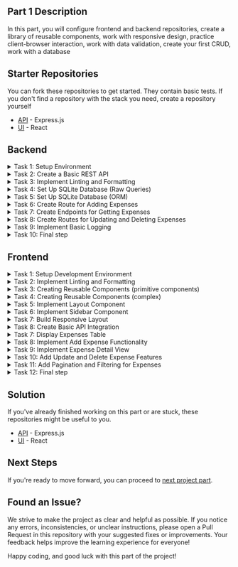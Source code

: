 ## Part 1 Description
In this part, you will configure frontend and backend repositories, create a library of reusable components, work with responsive design, practice client-browser interaction, work with data validation, create your first CRUD, work with a database

## Starter Repositories
You can fork these repositories to get started. They contain basic tests. If you don't find a repository with the stack you need, create a repository yourself
  - [API](https://github.com/petproject-dev/expense-tracker-backend-part-1) - Express.js
  - [UI](https://github.com/petproject-dev/expense-tracker-frontend-part-1) - React

## Backend

<details>
  <summary>Task 1: Setup Environment</summary>
  
  ---

  **Description:**

  Prepare the development environment for the project. Create the necessary project structure, initialize the development configuration, and ensure basic tools are set up to streamline the workflow. 
  
  **Acceptance Criteria:**
  
  - A development environment is initialized with appropriate configuration. 
  - A basic project structure is created (e.g., with a folder for source files). 
  - A script is available to start the project in development mode. 
  - Upon running the project, it outputs "Hello, World!" to verify successful setup. 
  
  **Technology-related requirements:**
  
  <details>
  <summary>NodeJS</summary>

  - Use `npm init` to initialize the project. 
  - Set up TypeScript with `tsconfig.json` and enable strict mode (`strict: true`). 
  - Install `ts-node-dev` for hot reloading. 
  - Organize the project structure with a `src/` directory and an entry point like `src/index.ts`. 
  - Add a dev script in package.json to run the project using ts-node-dev. 
  </details>


---

</details>

<details>
  <summary>Task 2: Create a Basic REST API</summary>
  
  ---

  **Description:**
  
  Set up a basic REST API with at least one route to verify the routing and response handling functionality. 

  **Acceptance Criteria:**
  
  - A basic route `GET /ping` is implemented. 
  - The route responds with a predefined message (e.g., `{"message":"pong"}`). 
  - The application uses a configurable port. 
  - A file for environment variables (`.env`) is created, and sensitive data is excluded from version control. 

  **Technology-related requirements:**
  
  <details>
  <summary>NodeJS</summary>

  - Install and use express for routing. 
  - Use `dotenv` to load environment variables and configure a port (e.g., `PORT=8080`). 
  - Add `.env` to `.gitignore` and create a `.env.example` file with placeholder values. 
  - Add `config/index.ts` file for configuring environment variables. 
  - Set up `src/app.ts` to centralize middleware and routing. 
  </details>


---

</details>

<details>
  <summary>Task 3: Implement Linting and Formatting</summary>
  
  ---

  **Description:**
  
  Set up tools to enforce consistent code quality and style across the project. 

  **Acceptance Criteria:**
  
  - Linting is set up using a linter. 
  - Formatting is handled automatically using a formatter. 
  - Pre-configured commands check and fix linting and formatting issues. 
  - Editor configuration ensures consistent behavior across different IDEs. 

  **Technology-related requirements:**
  
  <details>
  <summary>NodeJS</summary>

  - Install eslint with TypeScript support (`@typescript-eslint/parser` and `@typescript-eslint/eslint-plugin`). 
  - Use `eslint-config-prettier` to integrate ESLint with Prettier. 
  - Install prettier and create a .prettierrc file with formatting rules. 
  - Add scripts into the `package.json`: 
    - `build` – build the project 
    - `lint` – check the project using eslint rules 
    - `lint:fix` – check the project using eslint rules and fix errors 
    - `format` – formatting project using prettier rules 
    - `start` – start the project in production mode 
  - Use `husky` and `lint-staged` to enforce linting/formatting on `pre-commit`. 
  </details>


---

</details>
 
<details>
  <summary>Task 4: Set Up SQLite Database (Raw Queries)</summary>
  
  ---

  **Description:**
  
  Initialize and configure a SQLite database for storing project data. Set up a basic schema and implement raw queries to interact with the database. 

  This step is added for educational purposes so that you understand what is hidden under the hood of an ORM. The following tasks will remove most of the code. 

  **Acceptance Criteria:**
  
  - SQLite driver is installed. 
  - A database connection is established, and an initial schema is created. 
  - The schema includes a table for expenses. 
    - id (integer, primary key) 
    - name (text) 
    - amount (real) 
    - currency (text) 
    - category (text) 
    - date (datetime) 
  - Basic endpoints allow adding and retrieving expense records. 

  **Technology-related requirements:**
  
  <details>
  <summary>NodeJS</summary>

  - Use the `better-sqlite3` package for efficient SQLite interaction. 
  - Initialize the database in `src/db/db.service.ts` and ensure connection errors are handled. 
  - Implement raw queries for inserting and selecting records in the `src/app.ts` file. 
  </details>


---

</details>

<details>
  <summary>Task 5: Set Up SQLite Database (ORM)</summary>
  
  ---

  **Description:**

  Set up an ORM for database interaction to simplify schema management and querying. 

  **Acceptance Criteria:**

  - The ORM is installed and configured. 
  - A schema is defined, and migrations are used to update the database. 
  - Basic database operations use the ORM. 

  **Technology-related requirements:**

  <details>
  <summary>NodeJS</summary>

  - Use prisma for ORM and schema management. 
  - Initialize Prisma with `npx prisma init` and configure the database URL in `.env`. 
  - Define the expenses model in `prisma/schema.prisma`. 
  - Use npx prisma migrate dev to apply schema changes. 
  - Generate the Prisma client and use it in the exist endpoints. 
  </details>


---

</details>

<details>
  <summary>Task 6: Create Route for Adding Expenses</summary>
  
  ---

  **Description:**

  Set up routes for basic Create operation on the expenses table. 

  **Acceptance Criteria:**

  - Route for adding expenses are implemented: 
    - `POST /api/expenses` Creates new expense record. 
  - Data is validated to ensure correctness before saving to the database. 
  - A modular structure is established for `controllers`, `services`, `repositories`, and `entities`. 
  - Middleware for error handling and validation is implemented. 
  - The application structure matches the defined project layout. 
  - Processing 404 status code defined. 

  **Technology-related requirements:**

  <details>
  <summary>NodeJS</summary>

  - Use express to define routes and middleware. 
  - Place the business logic for expenses in `expenses.service.ts`. 
  - Implement database interaction methods in `expenses.repository.ts`. 
  - Use a DTO (Data Transfer Object) in `expenses/dto` to define the shape of - request payloads. 
  - Create an `expenses.entity.ts` file to define the database model or schema. 
  - Use middleware (`helpers/middlewares/validator.ts`) to validate incoming - requests. 
  - Implement centralized error handling in `helpers/middlewares/errorHandler.ts` 
  - Code structure is following:
```
    │   app.ts 
    │   index.ts 
    ├───config 
    │       index.ts 
    ├───db 
    │       db.service.ts 
    ├───expenses 
    │   │   expenses.controller.ts 
    │   │   expenses.repository.ts 
    │   │   expenses.service.ts 
    │   ├───dto 
    │   │       create-expense.dto.ts 
    │   └───entity 
    │           expense.entity.ts 
    └───helpers 
        │   Exception.ts 
        └───middlewares 
                errorHandler.ts 
                validator.ts 
```
  </details>


---

</details>

<details>
  <summary>Task 7: Create Endpoints for Getting Expenses</summary>
  
  ---

  **Description:**

  Set up routes for retrieving expenses from the database. Include operations for fetching all expenses (with optional pagination and filtering) and fetching a specific expense by ID. 

  **Acceptance Criteria:**

  - Routes for retrieving expenses are implemented: 
    - `GET /api/expenses` Fetches and returns all expenses with optional query parameters: 
      - Pagination: `limit` and `offset`. 
      - Filtering: `fromDate` and `toDate` based on the date field. 
    - `GET /api/expenses/:id` Fetches a specific expense by its ID. 
  - Data is validated to ensure correctness before processing requests. 
  - Responses include appropriate HTTP status codes and data. 
  - Modular structure follows the established pattern. 

  **Technology-related requirements:**

  <details>
  <summary>NodeJS</summary>

  - Prepare all the necessary data in the `expenses.controller.ts`. 
  - Implement business logic for fetching expenses in `expenses.service.ts`. 
  - Handle database queries in `expenses.repository.ts`. 
  </details>

---

</details>
 
<details>
  <summary>Task 8: Create Routes for Updating and Deleting Expenses</summary>
  
  ---

  **Description:**

  Set up routes for updating and deleting expense records in the database. Ensure that only specified fields are updated during PATCH operations. 

  **Acceptance Criteria:**

  - Routes for updating and deleting expenses are implemented: 
      - `PATCH /api/expenses/:id` Updates specific fields of an expense. 
      - `DELETE /api/expenses/:id` Deletes an expense by its ID. 
  - Data is validated to ensure correctness before processing requests. 
  - Responses include appropriate HTTP status codes and data. 

  **Technology-related requirements:**

  <details>
  <summary>NodeJS</summary>

  - Prepare all the necessary data in the `expenses.controller.ts`. 
  - Implement business logic for fetching expenses in `expenses.service.ts`. 
  - Handle database queries in `expenses.repository.ts`. 
  - Use DTOs in `expenses/dto` to validate request payloads and parameters. 
  - Use middleware (`helpers/middlewares/validator.ts`) for data validation. 
  </details>

---

</details>
 
<details>
  <summary>Task 9: Implement Basic Logging</summary>
  
  ---

  **Description:**

  Add logging functionality to track significant events (e.g., expense creation, updates, and errors). Ensure logs are accessible in both development and production environments. 

  **Acceptance Criteria:**

  - Logs are added for key actions: 
    - Successful expense creation, updates, and deletions. 
    - Errors during request handling. 
  - Logs are displayed in the console during development. 
  - Logs are written to a file in production. 

  **Technology-related requirements:**

  <details>
  <summary>NodeJS</summary>

  - Use a logging library like winston or pino. 
  - Place logging configuration in helpers/Logger.ts. 
  - Code structure is following: 
```
  │   app.ts 
  │   index.ts 
  ├───config 
  │       index.ts 
  ├───db 
  │       db.service.ts 
  ├───expenses 
  │   │   expenses.controller.ts 
  │   │   expenses.repository.ts 
  │   │   expenses.service.ts 
  │   ├───dto 
  │   │       create-expense.dto.ts 
  │   │       update-expense.dto.ts 
  │   └───entity 
  │           expense.entity.ts 
  └───helpers 
      |    dateUtils.ts 
      │   Exception.ts 
      │   Logger.ts 
      └───middlewares 
              errorHandler.ts 
              validator.ts
```
  </details>

---

</details>

<details>
  <summary>Task 10: Final step</summary>

  ---

  - Check your project for compliance with the [checklist](./CHECKLIST.md)
  - Make sure the tests pass - `npm run test`
  - Open a pull request for the `master` branch and send the solution to the code review

  
  ---

</details>

## Frontend

<details>
  <summary>Task 1: Setup Development Environment</summary>
  
  ---

  **Description:**

  Prepare the development environment for the project. Initialize the necessary configurations for a smooth development process, including TypeScript setup and project structure organization. 

  **Acceptance Criteria:**
  
  - A development environment is initialized with appropriate configuration. 
  - TypeScript is installed and properly configured (`tsconfig.json` is set up). 
  - Project structure is organized (e.g., `src/` for source files). 
  - Running a development command starts the project in dev mode. 
  - Configure TypeScript paths for cleaner imports. 

  **Technology-related requirements:**
  
  <details>
  <summary>React</summary>

  - Use vite for initialization. 
  </details>

---

</details>

<details>
  <summary>Task 2: Implement Linting and Formatting</summary>

---

  **Description:**

  Set up linting and formatting to maintain consistent code quality across the project. Configure ESLint, Prettier, and Stylelint, along with EditorConfig to ensure consistency. 

  **Acceptance Criteria:**
  
  - ESLint is installed and configured. 
  - Prettier is installed and integrated with ESLint. 
  - Stylelint is installed for CSS linting. 
  - EditorConfig is set up with rules for indentation, line endings, etc. 
  - CSS uses preprocessors (e.g., SASS) for modular styling. 
  - Scripts added: 
      - `lint` - Checks the project for linting issues. 
      - `lint:fix` - Fixes linting issues. 
      - `stylelint` - Checks the project for css linting issues. 
      - `stylelint:fix` - Fixes css linting issues. 
      - `format` - Formats code based on Prettier rules. 

  **Technology-related requirements:**
  
  <details>
  <summary>React</summary>
  
  - Use plugins such as `eslint-plugin-react` for React-specific linting. 
  - Configure `stylelint-config-standard` for CSS linting.
  </details>

---

</details>

<details>
  <summary>Task 3: Creating Reusable Components (primitive components)</summary>

---

  **Description:**

  Develop foundational reusable components that can be utilized across the application. These components will ensure design consistency and simplify further development. In this task you implement primitive components that are independent from other components

  **Acceptance Criteria:**
  
  - The following components are implemented: 
    - **Logo**: Displays the application logo. 
      - [Design Link](https://www.figma.com/design/rLNUulPqnl0jhhnXeGDxEb/Expense-tracker?node-id=2-19420&t=GKFeiEqjFghP7rf5-4)
    - **Loader**: Displays the loader component. 
      - [Design Link](https://www.figma.com/design/rLNUulPqnl0jhhnXeGDxEb/Expense-tracker?node-id=1-3471&t=AyMjf1BcxpIwHBXC-4)
    - **Button**: A standard button with support for different states(e.g., disabled, active). 
      - [Design Link](https://www.figma.com/design/rLNUulPqnl0jhhnXeGDxEb/Expense-tracker?node-id=2-19193&t=GKFeiEqjFghP7rf5-4)
    - **Input Label**: The label appears above many of our components. This should be a stylized label html tag with all the standard label features. 
      - [Design Link](https://www.figma.com/design/rLNUulPqnl0jhhnXeGDxEb/Expense-tracker?node-id=2-19389&t=GTL1yhChXxd9Efzr-4)
    - **Input**: A text input field with validation and style support. 
      - [Design Link](https://www.figma.com/design/rLNUulPqnl0jhhnXeGDxEb/Expense-tracker?node-id=2-19412&t=ra9tjWdp5aVmkqRH-4)
    - **Icon**: A component for rendering SVG icons. 
      - [Design Link](https://www.figma.com/design/rLNUulPqnl0jhhnXeGDxEb/Expense-tracker?node-id=7-5669&t=ra9tjWdp5aVmkqRH-4)
    - **Date Picker**: A component for selecting date. This component is complex and its styles does not necessarily match the design. You can use standard `<input type="date" />`
      - [Design Link](https://www.figma.com/design/rLNUulPqnl0jhhnXeGDxEb/Expense-tracker?node-id=71-5906&t=AyMjf1BcxpIwHBXC-4)
    - **Table**: A customizable `Table`, `TableHead`, `TableBody`, `TableRow`, `TableCell` components. Since we have a responsive design and it is complex with styling in the form that we offer, you can use `divs`. But if you feel that you can handle it, you can use standard table tags
      - [Design Link](https://www.figma.com/design/rLNUulPqnl0jhhnXeGDxEb/Expense-tracker?node-id=2-19441&t=ra9tjWdp5aVmkqRH-4)
    - **Menu**: Component for displaying menu items after click.
      - [Design Link](https://www.figma.com/design/rLNUulPqnl0jhhnXeGDxEb/Expense-tracker?node-id=3-13999&t=cvakLOlrrBuwZq9F-4)
  - Each component is documented with usage examples. 

  **Technology-related requirements:**
  
  <details>
  <summary>React</summary>
  
  - Logo: 
    - Example:
    ```jsx
    <Logo />
    ```
  - Loader: 
    - Example:
    ```jsx
    <Loader />
    ``` 
  - Button: 
    - Example:
    ```jsx
    <Button disabled onClick={handleClick}>Click me</Button>
    ```
  - Input Label: 
    - Example:
    ```jsx
    <InputLabel>Name</InputLabel>
    <InputLabel htmlFor="name1">Name</InputLabel>
    ``` 
  - Icon: 
    - Create an `Icon` component for rendering SVG icons, with a name prop for specifying the icon and size for scaling. 
    - Example:
    ```jsx
    <Icon iconName="plus" size={15} color="white" />
    ``` 
  - Input: 
    - Build an `Input` component that accepts props such as type, placeholder, value, and onChange. 
    - Example:
    ```jsx
    <Input
      label="Field name"
      type="text"
      placeholder="Enter name"
      defaultValue={name}
      error
      helperText="Error message"
      onChange={handleChange} />
    ``` 
  - Date Picker: 
    - Implement a `DatePicker` component for selecting the date, with support for a value prop and onChange callback. 
    - Example:
    ```jsx
    <DatePicker
      value={selectedDate}
      onChange={handleDateChange} />
    <DatePicker />
    ```
  - Table: 
    - Create a `Table`, `TableHead`, `TableBody`, `TableRow`, `TableCell` components
    - Example: 
    ```jsx
    <Table>
      <TableHead>
        <TableRow>
          <TableCell>Column<TableCell>
        </TableRow>
      </TableHead>
      <TableBody>
        <TableRow>
          <TableCell>Column<TableCell>
        </TableRow>
      </TableBody>
    </Table>
    ```
  - Menu: 
    - Implement a `Menu` and `MenuItem` components. 
    - Example:
    ```jsx
    <Menu>
      <MenuItem onClick={handleEdit}>Edit</MenuItem>
      <MenuItem onClick={handleDelete}>Delete</MenuItem>
    </Menu>
    ```
  </details>

---

</details>

<details>
  <summary>Task 4: Creating Reusable Components (complex)</summary>

---

  **Description:**

  Develop foundational reusable components that can be utilized across the application. These components will ensure design consistency and simplify further development. In this task you implement complex components that reuse existing components internally

  **Acceptance Criteria:**
  
  - The following components are implemented: 
    - **Button with Icon**: A button that includes an icon. 
      - [Design Link](https://www.figma.com/design/rLNUulPqnl0jhhnXeGDxEb/Expense-tracker?node-id=2-19187&t=GKFeiEqjFghP7rf5-4)
    - **IconRadio**: Component for rendering input radio with icon display. Reuse `Icon` component here
      - [Design Link](https://www.figma.com/design/rLNUulPqnl0jhhnXeGDxEb/Expense-tracker?node-id=4-34033&t=GTL1yhChXxd9Efzr-4)
    - **Category Group**: Based on the `IconRadio` and `Icon` components, create a CategoryGroup component. When you click on the icon it should be activated. User can only select one category
      - [Design Link](https://www.figma.com/design/rLNUulPqnl0jhhnXeGDxEb/Expense-tracker?node-id=4-34103&t=cvakLOlrrBuwZq9F-4)
    - **Input with Currency**: An extension of the standard input, displaying the selected currency. 
      - [Design Link](https://www.figma.com/design/rLNUulPqnl0jhhnXeGDxEb/Expense-tracker?node-id=2-19408&t=ra9tjWdp5aVmkqRH-4)
    - **Date Picker Range**: A component for selecting dates. To change the range date, you need to click on one of the date and a ready-made date picker component should appear
      - [Design Link](https://www.figma.com/design/rLNUulPqnl0jhhnXeGDxEb/Expense-tracker?node-id=3-2073&t=ra9tjWdp5aVmkqRH-4)
    - **ExpenseTable**: Component for displaying expenses based on an already implemented `Table` component. 
      - [Design Link](https://www.figma.com/design/rLNUulPqnl0jhhnXeGDxEb/Expense-tracker?node-id=1-3551&t=AyMjf1BcxpIwHBXC-4)
  - Each component is documented with usage examples. 

  **Technology-related requirements:**
  
  <details>
  <summary>React</summary>
  
  - Button with Icon: 
    - Use `Icon` component. 
    - Example:
    ```jsx
    <IconButton>
      <Icon icon="close" color="white" size={12} />
    </IconButton>
    ```
  - Radio button input:
    - Use `Icon` component. 
    - Example:
    ```jsx
    <IconRadio name="category">
      <Icon icon="credits" size={24} />
    </IconRadio>
    ```
  - List of icon categories:
    - Use `IconRadio` and `Icon` components
    - Example:
    ```jsx
    <CategoryGroup defaultValue="mobile" />
    <CategoryGroup />
    ```
  - Input with Currency: 
    - Extend `Input` to include a currency prop that displays the selected currency symbol. 
    - Example:
    ```jsx
    <InputWithCurrency />
    <InputWithCurrency
      id="name4"
      defaultValue="123"
      selectProps={{ defaultValue: 'USD' }} />
    <InputWithCurrency
      id="name4"
      onChange={handleAmountChange}
      defaultValue="123"
      selectProps={{
        defaultValue: 'USD',
        onChange: handleCurrencyChange }} />
    ``` 
  - Date Picker Range: 
    - Implement a `DatePickerRange` component for selecting dates, with support for a value prop and onChange callback. 
    - Example:
    ```jsx
    <DatePickerRange
      from={fromDate}
      to={toDate}
      onChange={handleUpdateDateRange} />
    ```
  - ExpenseTable: 
    - Create a `ExpenseTable` component that accepts columns and data props for customization. 
    - Example: 
    ```jsx
    <ExpenseTable
      data={[
        { id: 1, name: 'John Doe', category: 'hobby', date: '2024-12-31', total: '-7.22$' },
        { id: 2, name: 'John Doe2', category: 'mobile', date: '2024-12-31', total: '+7.22$' },
      ]}
    />
    ```
  </details>

---

</details>


<details>
  <summary>Task 5: Implement Layout Component</summary>

---

  **Description:**

  Create a Layout component that includes Header. 

  **Acceptance Criteria:**

  - A layout component has been created which is a general wrapper for the application.
  - A header component is implemented and displayed on the layout. 
    - Use reusable components for shared elements like the logo. 

---

</details>

<details>
  <summary>Task 6: Implement Sidebar Component</summary>

---

  **Description:**

  Create a Sidebar component that appear after clicking plus button

  **Acceptance Criteria:**

  - The sidebar open button is rendered in the lower right corner.
  - Button and sidebar components are located in the main Layout.
  - When user click the button, a sidebar appears on the right. The sidebar should appear with smooth animation.
  - Sidebar styles and content match the design.
  - The logic for creating a record at this step does not need to be done

  **Technology-related requirements:**
  
  <details>
  <summary>React</summary>

  - Use `react-transition-group` to animate the sidebar.
  </details>
  
---

</details>

<details>
  <summary>Task 7: Build Responsive Layout</summary>
  
  ---

  **Description:**

  Implement a responsive design for the application that adapts to different screen sizes, ensuring usability on both mobile and desktop devices. 

  **Acceptance Criteria:**
  
  - The application layout adjusts seamlessly between mobile, tablet, and desktop views. 
  - Key components, such as the header and table, are responsive. 
  - Use CSS grid and flexbox for responsive layouts. 

---

</details>

<details>
  <summary>Task 8: Create Basic API Integration </summary>
  
  ---

  **Description:**

  Set up a basic API integration to fetch data from the backend and display it on the front end. Test integration by fetching expenses. 

  **Acceptance Criteria:**
  
  - A basic API service is created to handle HTTP requests. 
  - Fetch expenses data from the /api/expenses endpoint and display it in the UI. 
  - Handle loading and error states appropriately. 
  
  **Endpoints:**
  
  - `GET /api/expenses` - Fetch all expenses. 

  **Technology-related requirements:**
  
  <details>
  <summary>React</summary>

  - Use axios or fetch for making API calls. 
  - Manage API states (loading, error, success) with a React Context. 
  </details>

---

</details>

 <details>
  <summary>Task 7: Display Expenses Table</summary>
  
  ---

  **Description:**

  Create a table to display the list of expenses fetched from the backend. Handle cases where expenses are not available or are still loading. 

  **Acceptance Criteria:**
  
  - A table is created with columns: Name, Category, Date, Total, and Menu. 
  - If no expenses are available, a placeholder message is displayed. 
  - If expenses are loading, a skeleton is shown. 

  **Endpoints:**

  - `GET /api/expenses` - Fetch all expenses. 

---

</details>

<details>
  <summary>Task 8: Implement Add Expense Functionality</summary>
  
  ---

  **Description:**

  Create a form for adding a new expense. The form should be accessible through a right sidebar that opens when clicking the "+" button. 

  **Acceptance Criteria:**
  
  - A button triggers the display of a right sidebar with the form. 
  - The form includes fields for Name, Payment amount, Category and Date. 
  - Submitting the form sends data to the backend and updates the table. 

  **Endpoints:**

  - `POST /api/expenses` - Add a new expense. 

  **Technology-related requirements:**
  
  <details>
  <summary>React</summary>

  - Use controlled components for form handling. 
  - Validate form inputs with `yup`. 
  - Use `react-hook-form` for work with forms. 
  </details>

---

</details>
 
<details>
  <summary>Task 9: Implement Expense Detail View</summary>
  
  ---

  **Description:**

  Add functionality to view detailed information about an expense by clicking on a table row. 

  **Acceptance Criteria:**
  
  - Clicking on a table row opens a detailed view of the expense. 
  - The detailed view displays all expense information, including Name, Category, Date, and Total. 

  **Endpoints:**
  
  - `GET /api/expenses/:id` - Fetch expense details by ID. 

  **Technology-related requirements:**
  
  <details>
  <summary>React</summary>

  - Use `react-router` for routing to detailed views. 
  </details>

---

</details>
 
<details>
  <summary>Task 10: Add Update and Delete Expense Features </summary>
  
  ---

  **Description:**

  Implement functionality to update or delete an expense from the table. 

  **Acceptance Criteria:**
  
  An "Edit" button allows modification of expense details. 
  A "Delete" button removes the expense from the list and updates the backend. 
  
  **Endpoints:**
  
  - `PATCH /api/expenses/:id` - Update an expense. 
  - `DELETE /api/expenses/:id` - Delete an expense. 

  **Technology-related requirements:**
  
  <details>
  <summary>React</summary>

  - Use modals for editing or confirming deletion. 
  - Handle optimistic updates for better user experience. 
  </details>

---

</details>

<details>
  <summary>Task 11: Add Pagination and Filtering for Expenses </summary>
  
  ---

  **Description:**

  Implement pagination and filtering functionality to enhance the user experience when viewing expenses. Enable filtering by date range and paginated views of expense data. 

  **Acceptance Criteria:**
  
  The expenses table supports pagination with controls for navigating between pages. Pagination works like an infinite scroll. 
  Filtering by date range is available through a form or input fields. 
  The UI updates dynamically based on pagination and filter inputs. 

  **Endpoints:**
  
  - `GET /api/expenses` - Fetch expenses with optional query parameters: 
    - `limit` - Number of records per page. 
    - `offset` - Offset for pagination. 
    - `fromDate` -and toDate: Filter by date range. 


---

</details>

<details>
  <summary>Task 12: Final step</summary>

  ---

  - Check your project for compliance with the [checklist](./CHECKLIST.md)
  - Make sure the tests pass - `npm run test`
  - Open a pull request for the `master` branch and send the solution to the code review

  
  ---

</details>

## Solution
If you've already finished working on this part or are stuck, these repositories might be useful to you.
  - [API](https://github.com/petproject-dev/expense-tracker-backend-part-2) - Express.js
  - [UI](https://github.com/petproject-dev/expense-tracker-frontend-part-2) - React

## Next Steps
If you're ready to move forward, you can proceed to [next project part](../part-2/README.md).

## Found an Issue?
We strive to make the project as clear and helpful as possible. If you notice any errors, inconsistencies, or unclear instructions, please open a Pull Request in this repository with your suggested fixes or improvements. Your feedback helps improve the learning experience for everyone!

Happy coding, and good luck with this part of the project!
